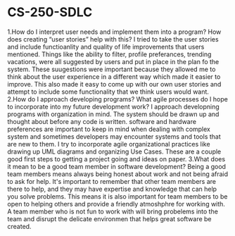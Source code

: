 # CS-250-SDLC

1.How do I interpret user needs and implement them into a program? How does creating “user stories” help with this?
I tried to take the user stories and include functioanlity and quality of life improvements that users mentioned. Things like the ability to filter, profile preferances, trending vacations, were all suggested by users and put in place in the plan fo the system. These suugestions were important because they allowed me to think about the user experience in a different way which made it easier to improve. This also made it easy to come up with our own user stories and attempt to include some functionality that we think users would want.
2.How do I approach developing programs? What agile processes do I hope to incorporate into my future development work?
I approach developning programs with organization in mind. The system should be drawn up and thought about before any code is written. software and hardware preferences are important to keep in mind when dealing with complex system and sometimes developers may encounter systems and tools that are new to them. I try to incorporate agile organizational practices like drawing up UML diagrams and organizing Use Cases. These are a couple good first steps to getting a project going and ideas on paper.
3.What does it mean to be a good team member in software development?
Being a good team members means always being honest about work and not being afraid to ask for help. It's important to remember that other team members are there to help, and they may have expertise and knowledge that can help you solve problems. This means it is also important for team members to be open to helping others and provide a friendly atmoshphre for working with. A team member who is not fun to work with will bring probelems into the team and disrupt the delicate environmen that helps great software be created.

